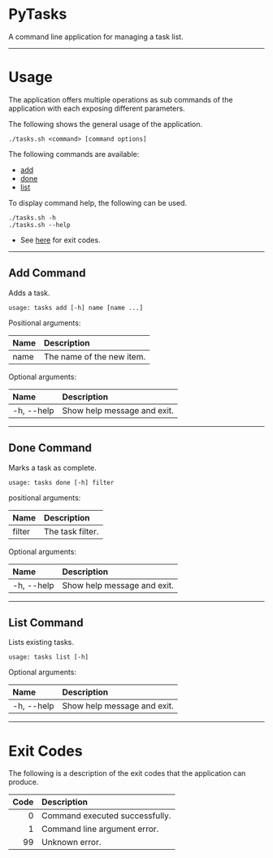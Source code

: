 # PyTasks
A command line application for managing a task list.

-----------------------------------------------------------------------------------------------------

# Usage
The application offers multiple operations as sub commands of the application with each exposing different parameters.

The following shows the general usage of the application.

```
./tasks.sh <command> [command options]
```

The following commands are available:

* [add](#add-command)
* [done](#done-command)
* [list](#list-command)

To display command help, the following can be used.
```
./tasks.sh -h
./tasks.sh --help
```

* See [here](#exit-codes) for exit codes.

-----------------------------------------------------------------------------------------------------

## Add Command
Adds a task.

```
usage: tasks add [-h] name [name ...]
```

Positional arguments:

|Name|Description|
|:---|:----------|
|name|The name of the new item.|

Optional arguments:

|Name      |Description|
|:---------|:----------|
|-h, --help|Show help message and exit.|

-------------------------------------------------------------------------------------------------

## Done Command
Marks a task as complete.

```
usage: tasks done [-h] filter
```

positional arguments:

|Name  |Description|
|:-----|:----------|
|filter|The task filter.|

Optional arguments:

|Name      |Description|
|:---------|:----------|
|-h, --help|Show help message and exit.|

-----------------------------------------------------------------------------------------------------

## List Command
Lists existing tasks.

```
usage: tasks list [-h]
```

Optional arguments:

|Name      |Description|
|:---------|:----------|
|-h, --help|Show help message and exit.|

-----------------------------------------------------------------------------------------------------

# Exit Codes
The following is a description of the exit codes that the application can produce.

|Code|Description|
|---:|:----------|
|   0|Command executed successfully.|
|   1|Command line argument error.  |
|  99|Unknown error.                |
